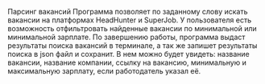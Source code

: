 Парсинг вакансий
Программа позволяет по заданному слову искать вакансии на платформах HeadHunter и SuperJob. У пользователя есть возможность отфильтровать найденные вакансии по минимальной или минимальной зарплате. По завершению работы, программа выдаст результаты поиска вакансий в терминале, а так же запишет результаты поиска в json файл и сохранит. В нем можно будет увидеть: название вакансии, название компании, ссылку на вакансию, минимальную и максимальную зарплату, если работодатель указал её.
